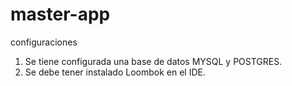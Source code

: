 # master-app

configuraciones
1. Se tiene configurada una base de datos MYSQL y POSTGRES.
2. Se debe tener instalado Loombok en el IDE.
